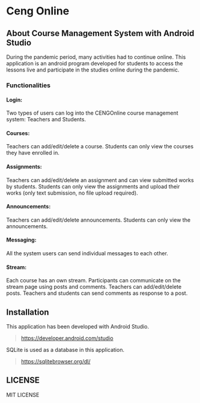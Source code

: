 # Ceng Online 

##  About Course Management System with Android Studio
During the pandemic period, many activities had to continue online. This application is an android program developed for students to access the lessons live and participate in the studies online during the pandemic.

### Functionalities
#### Login: 
Two types of users can log into the CENGOnline course management system: Teachers and Students.
#### Courses: 
Teachers can add/edit/delete a course. Students can only view the courses they have enrolled in.
#### Assignments: 
Teachers can add/edit/delete an assignment and can view submitted works by students. Students can only view the assignments and upload their works (only text submission, no file upload required).
#### Announcements: 
Teachers can add/edit/delete announcements. Students can only view the announcements.
#### Messaging: 
All the system users can send individual messages to each other.
#### Stream: 
Each course has an own stream. Participants can communicate on the stream page using posts and comments. Teachers can add/edit/delete posts. Teachers and students can send comments as response to a post.

## Installation
This application has been developed with Android Studio.
> https://developer.android.com/studio

SQLite is used as a database in this application.
> https://sqlitebrowser.org/dl/


## LICENSE
MIT LICENSE
